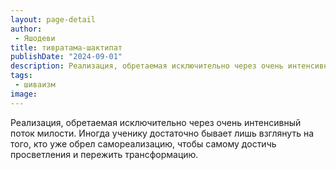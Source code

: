 ```yaml
---
layout: page-detail
author:
 - Яшодеви
title: тивратама-шактипат
publishDate: "2024-09-01"
description: Реализация, обретаемая исключительно через очень интенсивный поток милости. Иногда ученику достаточно бывает лишь взглянуть на того, кто уже обрел самореализацию, чтобы самому достичь просветления и пережить трансформацию.
tags:
 - шиваизм
image: 
---
```


Реализация, обретаемая исключительно через очень интенсивный поток милости. Иногда ученику достаточно бывает лишь взглянуть на того, кто уже обрел самореализацию, чтобы самому достичь просветления и пережить трансформацию.

